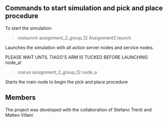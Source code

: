 
## Commands to start simulation and pick and place procedure
To start the simulation:

> roslaunch assignment_2_group_12 Assignment2.launch

Launches the simulation with all action server nodes and service nodes.

PLEASE WAIT UNTIL TIAGO'S ARM IS TUCKED BEFORE LAUNCHING node_a!

>rosrun assignment_2_group_12 node_a

Starts the main node to begin the pick and place procedure

## Members
The project was developed with the collaboration of Stefano Trenti and Matteo Villani
